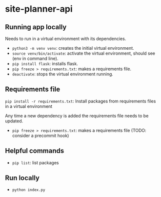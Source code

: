 # site-planner-api

## Running app locally

Needs to run in a virtual environment with its dependencies.

- `python3 -m venv venv`: creates the initial virtual environment.
- `source venv/bin/activate`: activate the virtual environment, should see (env in command line).
- `pip install flask`: installs flask.
- `pip freeze > requirements.txt`: makes a requirements file.
- `deactivate`: stops the virtual environment running.

## Requirements file

`pip install -r requirements.txt`:  Install packages from requirements files in a virtual environment

Any time a new dependency is added the requirements file needs to be updated.

- `pip freeze > requirements.txt`: makes a requirements file  (TODO: consider a precommit hook)

## Helpful commands

- `pip list`: list packages

## Run locally

- `python index.py`


